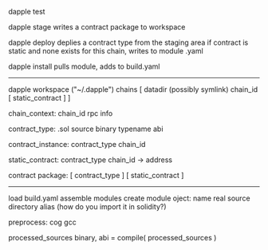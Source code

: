
dapple test

dapple stage
    writes a contract package to workspace

dapple deploy <typename>
    deplies a contract type from the staging area
    if contract is static and none exists for this chain, writes to module .yaml


dapple install
    pulls module, adds to build.yaml





-----------


dapple workspace ("~/.dapple")
    chains [
        datadir (possibly symlink)
        chain_id
        [ static_contract ]
   ]




chain_context:
    chain_id
    rpc info

contract_type:
    .sol source
    binary
    typename
    abi

contract_instance:
    contract_type
    chain_id

static_contract:
    contract_type
    chain_id -> address


contract package:
    [ contract_type ]
    [ static_contract ]




------------------

load build.yaml
assemble modules
    create module oject:
        name
        real source directory
        alias (how do you import it in solidity?)

preprocess:
    cog
    gcc

processed_sources
binary, abi = compile( processed_sources )

